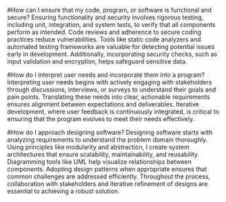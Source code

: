 #How can I ensure that my code, program, or software is functional and secure?
Ensuring functionality and security involves rigorous testing, including unit, integration, and system tests, to verify that all components perform as intended. Code reviews and adherence to secure coding practices reduce vulnerabilities. Tools like static code analyzers and automated testing frameworks are valuable for detecting potential issues early in development. Additionally, incorporating security checks, such as input validation and encryption, helps safeguard sensitive data.

#How do I interpret user needs and incorporate them into a program?
Interpreting user needs begins with actively engaging with stakeholders through discussions, interviews, or surveys to understand their goals and pain points. Translating these needs into clear, actionable requirements ensures alignment between expectations and deliverables. Iterative development, where user feedback is continuously integrated, is critical to ensuring that the program evolves to meet their needs effectively.

#How do I approach designing software?
Designing software starts with analyzing requirements to understand the problem domain thoroughly. Using principles like modularity and abstraction, I create system architectures that ensure scalability, maintainability, and reusability. Diagramming tools like UML help visualize relationships between components. Adopting design patterns when appropriate ensures that common challenges are addressed efficiently. Throughout the process, collaboration with stakeholders and iterative refinement of designs are essential to achieving a robust solution.
